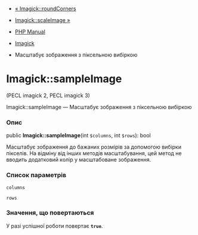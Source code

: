 - [« Imagick::roundCorners](imagick.roundcorners.md)
- [Imagick::scaleImage »](imagick.scaleimage.md)

- [PHP Manual](index.md)
- [Imagick](class.imagick.md)
- Масштабує зображення з піксельною вибіркою

# Imagick::sampleImage

(PECL imagick 2, PECL imagick 3)

Imagick::sampleImage — Масштабує зображення з піксельною вибіркою

### Опис

public **Imagick::sampleImage**(int `$columns`, int `$rows`): bool

Масштабує зображення до бажаних розмірів за допомогою вибірки
пікселів. На відміну від інших методів масштабування, цей метод не
вводить додатковий колір у масштабоване зображення.

### Список параметрів

`columns`

`rows`

### Значення, що повертаються

У разі успішної роботи повертає **`true`**.
